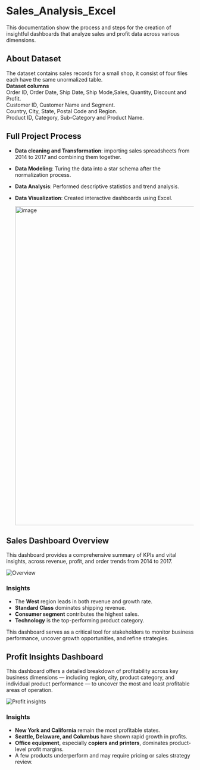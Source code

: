 # Sales_Analysis_Excel
This documentation show the process and steps for the creation of insightful dashboards that analyze sales and profit data across various dimensions. 

## About Dataset
The dataset contains sales records for a small shop, it consist of four files each have the same unormalized table.<br>
**Dataset columns** <br>
Order ID, Order Date,	Ship Date, Ship Mode,Sales,	Quantity, Discount and Profit.<br>
Customer ID, Customer Name and Segment.<br>
Country,	City,	State,	Postal Code and	Region.<br>
Product ID,	Category,	Sub-Category and Product Name.<br>

## Full Project Process

- **Data cleaning and Transformation**: importing sales spreadsheets from 2014 to 2017 and combining them together.
- **Data Modeling**: Turing the data into a star schema after the normalization process.
- **Data Analysis**: Performed descriptive statistics and trend analysis.
- **Data Visualization**: Created interactive dashboards using Excel.

  <img width="1593" height="857" alt="image" src="https://github.com/user-attachments/assets/042cfe92-828d-4f55-a14e-495f1a922100" />

## Sales Dashboard Overview

This dashboard provides a comprehensive summary of KPIs and vital insights, across revenue, profit, and order trends from 2014 to 2017.

![Overview](https://github.com/user-attachments/assets/e7605e6f-78e1-49e2-a8a6-f0e0a4061d46)




### Insights

- The **West** region leads in both revenue and growth rate.
- **Standard Class** dominates shipping revenue.
- **Consumer segment** contributes the highest sales.
- **Technology** is the top-performing product category.

This dashboard serves as a critical tool for stakeholders to monitor business performance, uncover growth opportunities, and refine strategies.


## Profit Insights Dashboard

This dashboard offers a detailed breakdown of profitability across key business dimensions — including region, city, product category, and individual product performance — to uncover the most and least profitable areas of operation.


![Profit insights](https://github.com/user-attachments/assets/1b49c211-13f7-4661-a7ec-f82e217f6588)


### Insights

- **New York and California** remain the most profitable states.
- **Seattle, Delaware, and Columbus** have shown rapid growth in profits.
- **Office equipment**, especially **copiers and printers**, dominates product-level profit margins.
- A few products underperform and may require pricing or sales strategy review.
